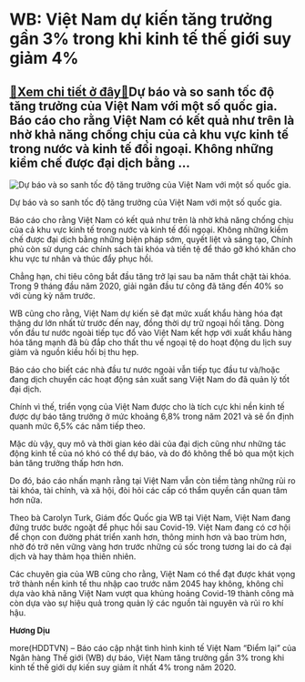 WB: Việt Nam dự kiến tăng trưởng gần 3% trong khi kinh tế thế giới suy giảm 4%
================================================================================

[:gift:Xem chi tiết ở đây:gift:](https://hddtvn.com/wb-viet-nam-du%cc%a3-kien-tang-truong-gan-3-trong-khi-kinh-te-the-gioi-suy-giam-4/)Dự báo và so sanh tốc độ tăng trưởng của Việt Nam với một số quốc gia. Báo cáo cho rằng Việt Nam có kết quả như trên là nhờ khả năng chống chịu của cả khu vực kinh tế trong nước và kinh tế đối ngoại. Không những kiềm chế được đại dịch bằng …
-------------------------------------------------------------------------------------------------------------------------------------------------------------------------------------------------------------------------------------------------





![Dự báo và so sanh tốc độ tăng trưởng của Việt Nam với một số quốc gia.](https://hddtvn.com/wp-content/uploads/2021/01/0334_vn_wb.jpg "Dự báo và so sanh tốc độ tăng trưởng của Việt Nam với một số quốc gia.")


Dự báo và so sanh tốc độ tăng trưởng của Việt Nam với một số quốc gia.



Báo cáo cho rằng Việt Nam có kết quả như trên là nhờ khả năng chống chịu của cả khu vực kinh tế trong nước và kinh tế đối ngoại. Không những kiềm chế được đại dịch bằng những biện pháp sớm, quyết liệt và sáng tạo, Chính phủ còn sử dụng các chính sách tài khóa và tiền tệ để tháo gỡ khó khăn cho khu vực tư nhân và thúc đẩy phục hồi.


Chẳng hạn, chi tiêu công bắt đầu tăng trở lại sau ba năm thắt chặt tài khóa. Trong 9 tháng đầu năm 2020, giải ngân đầu tư công đã tăng đến 40% so với cùng kỳ năm trước.


WB cũng cho rằng, Việt Nam dự kiến sẽ đạt mức xuất khẩu hàng hóa đạt thặng dư lớn nhất từ trước đến nay, đồng thời dự trữ ngoại hối tăng. Dòng vốn đầu tư nước ngoài tiếp tục đổ vào Việt Nam kết hợp với xuất khẩu hàng hóa tăng mạnh đã bù đắp cho thất thu về ngoại tệ do hoạt động du lịch suy giảm và nguồn kiều hối bị thu hẹp.


Báo cáo cho biết các nhà đầu tư nước ngoài vẫn tiếp tục đầu tư và/hoặc đang dịch chuyển các hoạt động sản xuất sang Việt Nam do đã quản lý tốt đại dịch.


Chính vì thế, triển vọng của Việt Nam được cho là tích cực khi nền kinh tế được dự báo tăng trưởng ở mức khoảng 6,8% trong năm 2021 và sẽ ổn định quanh mức 6,5% các năm tiếp theo.


Mặc dù vậy, quy mô và thời gian kéo dài của đại dịch cũng như những tác động kinh tế của nó khó có thể dự báo, và do đó không thể bỏ qua một kịch bản tăng trưởng thấp hơn hơn.


Do đó, báo cáo nhấn mạnh rằng tại Việt Nam vẫn còn tiềm tàng những rủi ro tài khóa, tài chính, và xã hội, đòi hỏi các cấp có thẩm quyền cần quan tâm hơn nữa.


Theo bà Carolyn Turk, Giám đốc Quốc gia WB tại Việt Nam, Việt Nam đang đứng trước bước ngoặt để phục hồi sau Covid-19. Việt Nam đang có cơ hội để chọn con đường phát triển xanh hơn, thông minh hơn và bao trùm hơn, nhờ đó trở nên vững vàng hơn trước những cú sốc trong tương lai do cả đại dịch và hay thảm họa thiên nhiên.


Các chuyên gia của WB cũng cho rằng, Việt Nam có thể đạt được khát vọng trở thành nền kinh tế thu nhập cao trước năm 2045 hay không, không chỉ dựa vào khả năng Việt Nam vượt qua khủng hoảng Covid-19 thành công mà còn dựa vào sự hiệu quả trong quản lý các nguồn tài nguyên và rủi ro khí hậu.




**Hương Dịu**



more(HDDTVN) – Báo cáo cập nhật tình hình kinh tế Việt Nam “Điểm lại” của Ngân hàng Thế giới (WB) dự báo, Việt Nam tăng trưởng gần 3% trong khi kinh tế thế giới dự kiến suy giảm ít nhất 4% trong năm 2020.

